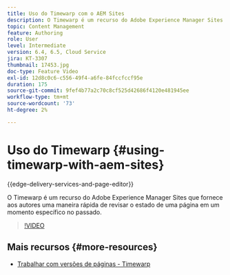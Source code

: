 ```yaml
---
title: Uso do Timewarp com o AEM Sites
description: O Timewarp é um recurso do Adobe Experience Manager Sites que fornece aos autores uma maneira rápida de revisar o estado de uma página em um momento específico no passado.
topic: Content Management
feature: Authoring
role: User
level: Intermediate
version: 6.4, 6.5, Cloud Service
jira: KT-3307
thumbnail: 17453.jpg
doc-type: Feature Video
exl-id: 12d8c0c6-c556-49f4-a6fe-84fccfccf95e
duration: 175
source-git-commit: 9fef4b77a2c70c8cf525d42686f4120e481945ee
workflow-type: tm+mt
source-wordcount: '73'
ht-degree: 2%

---
```


# Uso do Timewarp {#using-timewarp-with-aem-sites}

{{edge-delivery-services-and-page-editor}}

O Timewarp é um recurso do Adobe Experience Manager Sites que fornece aos autores uma maneira rápida de revisar o estado de uma página em um momento específico no passado.

>[!VIDEO](https://video.tv.adobe.com/v/17453?quality=12&learn=on)

## Mais recursos {#more-resources}

* [Trabalhar com versões de páginas - Timewarp](https://experienceleague.adobe.com/docs/experience-manager-cloud-service/sites/authoring/features/page-versions.html)
